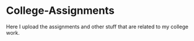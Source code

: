# College-Assignments
Here I upload the assignments and other stuff that are related to my college work.
